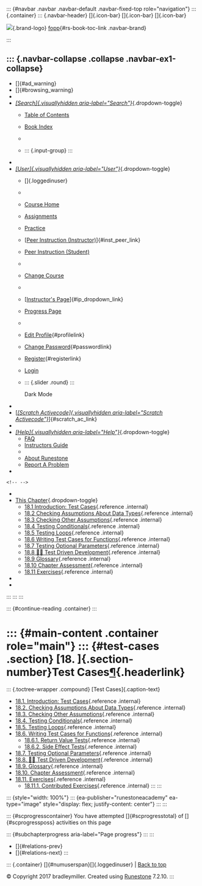 ::: {#navbar .navbar .navbar-default .navbar-fixed-top role="navigation"}
::: {.container}
::: {.navbar-header}
[]{.icon-bar} []{.icon-bar} []{.icon-bar}

<div>

[![](../_static/img/RAIcon.png)](/runestone/default/user/login){.brand-logo}
[fopp](../index.html){#rs-book-toc-link .navbar-brand}

</div>
:::

::: {.navbar-collapse .collapse .navbar-ex1-collapse}
-   
-   []{#ad_warning}
-   []{#browsing_warning}
-   
-   [*[Search]{.visuallyhidden
    aria-label="Search"}*](#){.dropdown-toggle}
    -   [Table of Contents](../index.html)

    -   [Book Index](../genindex.html)

    -   

    -   ::: {.input-group}
        :::
-   
-   [*[User]{.visuallyhidden aria-label="User"}*](#){.dropdown-toggle}
    -   []{.loggedinuser}

    -   

    -   [Course Home](/ns/course/index)

    -   [Assignments](/assignment/student/chooseAssignment)

    -   [Practice](/runestone/assignments/practice)

    -   [[Peer Instruction
        (Instructor)](/runestone/peer/instructor.html)]{#inst_peer_link}

    -   [Peer Instruction (Student)](/runestone/peer/student.html)

    -   

    -   [Change Course](/runestone/default/courses)

    -   

    -   [[Instructor\'s
        Page](/runestone/admin/index)]{#ip_dropdown_link}

    -   [Progress Page](/runestone/dashboard/studentreport)

    -   

    -   [Edit Profile](/runestone/default/user/profile){#profilelink}

    -   [Change
        Password](/runestone/default/user/change_password){#passwordlink}

    -   [Register](/runestone/default/user/register){#registerlink}

    -   [Login](#)

    -   ::: {.slider .round}
        :::

        Dark Mode
-   
-   [[*[Scratch Activecode]{.visuallyhidden
    aria-label="Scratch Activecode"}*](javascript:runestoneComponents.popupScratchAC())]{#scratch_ac_link}
-   
-   [*[Help]{.visuallyhidden aria-label="Help"}*](#){.dropdown-toggle}
    -   [FAQ](http://runestoneinteractive.org/pages/faq.html)
    -   [Instructors Guide](https://guide.runestone.academy)
    -   
    -   [About Runestone](http://runestoneinteractive.org)
    -   [Report A
        Problem](/runestone/default/reportabug?course=fopp&page=toctree)
-   

```{=html}
<!-- -->
```
-   
-   [This Chapter](../index.html){.dropdown-toggle}
    -   [18.1 Introduction: Test Cases](intro-TestCases.html){.reference
        .internal}
    -   [18.2 Checking Assumptions About Data
        Types](TestingTypes.html){.reference .internal}
    -   [18.3 Checking Other
        Assumptions](CheckingOtherAssumptions.html){.reference
        .internal}
    -   [18.4 Testing Conditionals](TestingConditionals.html){.reference
        .internal}
    -   [18.5 Testing Loops](TestingLoops.html){.reference .internal}
    -   [18.6 Writing Test Cases for
        Functions](Testingfunctions.html){.reference .internal}
    -   [18.7 Testing Optional
        Parameters](TestingOptionalParameters.html){.reference
        .internal}
    -   [18.8 👩‍💻 Test Driven
        Development](WPProgramDevelopment.html){.reference .internal}
    -   [18.9 Glossary](Glossary.html){.reference .internal}
    -   [18.10 Chapter Assessment](ChapterAssessment.html){.reference
        .internal}
    -   [18.11 Exercises](Exercises.html){.reference .internal}
-   
-   
:::
:::
:::

::: {#continue-reading .container}
:::

::: {#main-content .container role="main"}
::: {#test-cases .section}
[18. ]{.section-number}Test Cases[¶](#test-cases "Permalink to this heading"){.headerlink}
==========================================================================================

::: {.toctree-wrapper .compound}
[Test Cases]{.caption-text}

-   [18.1. Introduction: Test Cases](intro-TestCases.html){.reference
    .internal}
-   [18.2. Checking Assumptions About Data
    Types](TestingTypes.html){.reference .internal}
-   [18.3. Checking Other
    Assumptions](CheckingOtherAssumptions.html){.reference .internal}
-   [18.4. Testing Conditionals](TestingConditionals.html){.reference
    .internal}
-   [18.5. Testing Loops](TestingLoops.html){.reference .internal}
-   [18.6. Writing Test Cases for
    Functions](Testingfunctions.html){.reference .internal}
    -   [18.6.1. Return Value
        Tests](Testingfunctions.html#return-value-tests){.reference
        .internal}
    -   [18.6.2. Side Effect
        Tests](Testingfunctions.html#side-effect-tests){.reference
        .internal}
-   [18.7. Testing Optional
    Parameters](TestingOptionalParameters.html){.reference .internal}
-   [18.8. 👩‍💻 Test Driven
    Development](WPProgramDevelopment.html){.reference .internal}
-   [18.9. Glossary](Glossary.html){.reference .internal}
-   [18.10. Chapter Assessment](ChapterAssessment.html){.reference
    .internal}
-   [18.11. Exercises](Exercises.html){.reference .internal}
    -   [18.11.1. Contributed
        Exercises](Exercises.html#contributed-exercises){.reference
        .internal}
:::
:::

::: {style="width: 100%"}
::: {ea-publisher="runestoneacademy" ea-type="image" style="display: flex; justify-content: center"}
:::
:::

::: {#scprogresscontainer}
You have attempted []{#scprogresstotal} of []{#scprogressposs}
activities on this page

::: {#subchapterprogress aria-label="Page progress"}
:::
:::

-   [[](../NestedData/ChapterAssessment.html)]{#relations-prev}
-   [[](intro-TestCases.html)]{#relations-next}
:::

::: {.container}
[]{#numuserspan}[]{.loggedinuser} \| [Back to top](#)

© Copyright 2017 bradleymiller. Created using
[Runestone](http://runestoneinteractive.org/) 7.2.10.
:::
